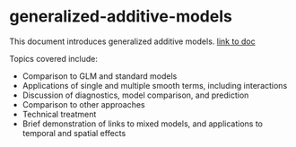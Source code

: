 # generalized-additive-models

This document introduces generalized additive models. [link to doc](https://m-clark.github.io/generalized-additive-models/)

Topics covered include:

- Comparison to GLM and standard models
- Applications of single and multiple smooth terms, including interactions
- Discussion of diagnostics, model comparison, and prediction
- Comparison to other approaches
- Technical treatment
- Brief demonstration of links to mixed models, and applications to temporal and spatial effects

